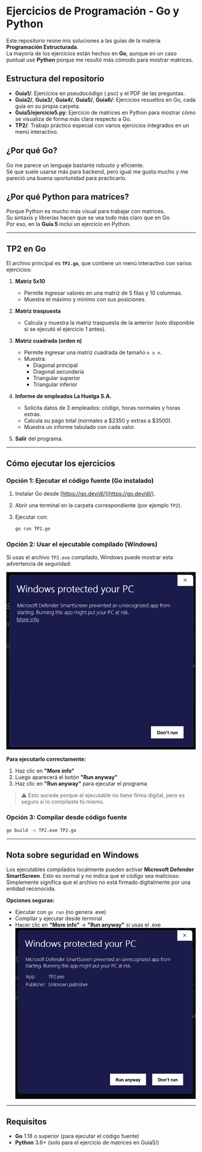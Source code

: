 # Ejercicios de Programación - Go y Python

Este repositorio reúne mis soluciones a las guías de la materia **Programación Estructurada**.  
La mayoría de los ejercicios están hechos en **Go**, aunque en un caso puntual usé **Python** porque me resultó más cómodo para mostrar matrices.

## Estructura del repositorio

- **Guia1/**: Ejercicios en pseudocódigo (.psc) y el PDF de las preguntas.
- **Guia2/**, **Guia3/**, **Guia4/**, **Guia5/**, **Guia6/**: Ejercicios resueltos en Go, cada guía en su propia carpeta.
- **Guia5/ejercicio5.py**: Ejercicio de matrices en Python para mostrar cómo se visualiza de forma más clara respecto a Go.
- **TP2/**: Trabajo práctico especial con varios ejercicios integrados en un menú interactivo.

## ¿Por qué Go?

Go me parece un lenguaje bastante robusto y eficiente.  
Sé que suele usarse más para backend, pero igual me gusta mucho y me pareció una buena oportunidad para practicarlo.

## ¿Por qué Python para matrices?

Porque Python es mucho más visual para trabajar con matrices.  
Su sintaxis y librerías hacen que se vea todo más claro que en Go.  
Por eso, en la **Guía 5** incluí un ejercicio en Python.

---

## TP2 en Go

El archivo principal es **`TP2.go`**, que contiene un menú interactivo con varios ejercicios:

1. **Matriz 5x10**  
   - Permite ingresar valores en una matriz de 5 filas y 10 columnas.  
   - Muestra el máximo y mínimo con sus posiciones.

2. **Matriz traspuesta**  
   - Calcula y muestra la matriz traspuesta de la anterior (solo disponible si se ejecutó el ejercicio 1 antes).

3. **Matriz cuadrada (orden n)**  
   - Permite ingresar una matriz cuadrada de tamaño `n x n`.  
   - Muestra:
     - Diagonal principal  
     - Diagonal secundaria  
     - Triangular superior  
     - Triangular inferior

4. **Informe de empleados La Huelga S.A.**  
   - Solicita datos de 3 empleados: código, horas normales y horas extras.  
   - Calcula su pago total (normales a $2350 y extras a $3500).  
   - Muestra un informe tabulado con cada valor.

0. **Salir** del programa.

---

## Cómo ejecutar los ejercicios

### Opción 1: Ejecutar el código fuente (Go instalado)

1. Instalar Go desde [https://go.dev/dl/](https://go.dev/dl/).  
2. Abrir una terminal en la carpeta correspondiente (por ejemplo `TP2`).  
3. Ejecutar con:  

   ```bash
   go run TP2.go
   ```

### Opción 2: Usar el ejecutable compilado (Windows)

Si usas el archivo `TP2.exe` compilado, Windows puede mostrar esta advertencia de seguridad:

![Advertencia de SmartScreen](TP2/exe1.png)

**Para ejecutarlo correctamente:**
1. Haz clic en **"More info"**
2. Luego aparecerá el botón **"Run anyway"**
3. Haz clic en **"Run anyway"** para ejecutar el programa

> ⚠️ Esto sucede porque el ejecutable no tiene firma digital, pero es seguro si lo compilaste tú mismo.

### Opción 3: Compilar desde código fuente

```bash
go build -o TP2.exe TP2.go
```

---

## Nota sobre seguridad en Windows

Los ejecutables compilados localmente pueden activar **Microsoft Defender SmartScreen**. Esto es normal y no indica que el código sea malicioso. Simplemente significa que el archivo no está firmado digitalmente por una entidad reconocida.

**Opciones seguras:**
- Ejecutar con `go run` (no genera .exe)
- Compilar y ejecutar desde terminal
- Hacer clic en **"More info"** → **"Run anyway"** si usas el .exe 
![SmartScreen](TP2/exe2.png)

---

## Requisitos

- **Go** 1.18 o superior (para ejecutar el código fuente)
- **Python** 3.6+ (solo para el ejercicio de matrices en Guia5/)